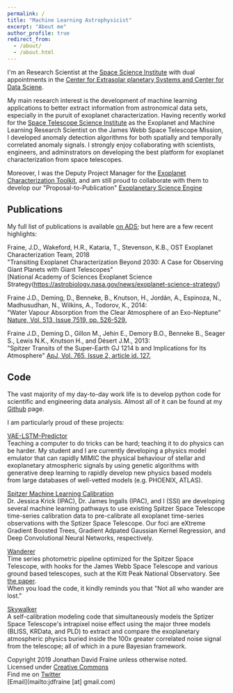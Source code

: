 ```yaml
---
permalink: /
title: "Machine Learning Astrophysicist"
excerpt: "About me"
author_profile: true
redirect_from: 
  - /about/
  - /about.html
---
```


I'm an Research Scientist at the [Space Science Institute](http://spacescience.org/) with dual appointments in the [Center for Extrasolar planetary Systems and Center for Data Sciene](https://www.spacescience.org/research.php).

My main research interest is the development of machine learning applications to better extract information from astronomical data sets, especially in the puruit of exoplanet characterization. Having recently workd for the [Space Telescope Science Institute](http://www.stsci.edu/) as the Exoplanet and Machine Learning Research Scientist on the James Webb Space Telescope Mission, I developed anomaly detection algorithms for both spatially and temporally correlated anomaly signals. I strongly enjoy collaborating with scientists, engineers, and adminstrators on developing the best platform for exoplanet characterization from space telescopes.

Moreover, I was the Deputy Project Manager for the [Exoplanet Characterization Toolkit](https://github.com/exoctk), and am still proud to collaborate with them to develop our "Proposal-to-Publication" [Exoplanetary Science Engine](https://exoctk.stsci.edu/)


## Publications  
My full list of publications is available [on ADS](http://adsabs.harvard.edu/cgi-bin/nph-abs_connect?return_req=no_params&author=Fraine&db_key=PRE); but here are a few recent highlights:

Fraine, J.D., Wakeford, H.R., Kataria, T., Stevenson, K.B., OST Exoplanet Characterization Team, 2018  
"Transiting Exoplanet Characterization Beyond 2030: A Case for Observing Giant Planets with Giant Telescopes"  
[National Academy of Sciences Exoplanet Science Strategy(https://astrobiology.nasa.gov/news/exoplanet-science-strategy/)

Fraine J.D., Deming, D., Benneke, B., Knutson, H., Jordán, A., Espinoza, N., Madhusudhan, N., Wilkins, A., Todorov, K., 2014:  
"Water Vapour Absorption from the Clear Atmosphere of an Exo-Neptune"  
[Nature, Vol. 513, Issue 7519, pp. 526-529.](https://www.nature.com/articles/nature13785?proof=true&platform=oscar&draft=journal)


Fraine J.D., Deming D., Gillon M., Jehin E., Demory B.O., Benneke B., Seager S., Lewis N.K., Knutson H., and Désert J.M., 2013:  
"Spitzer Transits of the Super-Earth GJ 1214 b and Implications for Its Atmosphere"
[ApJ, Vol. 765, Issue 2, article id. 127.](https://iopscience.iop.org/article/10.1088/0004-637X/765/1/24)

## Code
The vast majority of my day-to-day work life is to develop python code for scientific and engineering data analysis. Almost all of it can be found at my [Github](https://github.com/exowanderer) page.

I am particularly proud of these projects:  

[VAE-LSTM-Predictor](https://github.com/exowanderer/vaelstmpredictor)  
    Teaching a computer to do tricks can be hard; teaching it to do physics can be harder. My student and I are currently developing a physics model emulator that can rapidly MIMIC the physical behaviour of stellar and exoplanetary atmospheric signals by using genetic algorithms with generative deep learning to rapidly develop new physics based models from large databases of well-vetted models (e.g. PHOENIX, ATLAS).

[Spitzer Machine Learning Calibration](http://github.com/exowanderer/SpitzerDeeplearningNetwork)  
    Dr. Jessica Krick (IPAC), Dr. James Ingalls (IPAC), and I (SSI) are developing several machine learning pathways to use existing Spitzer Space Telescope time-series calibration data to pre-calibrate all exoplanet time-series observations with the Sptizer Space Telescope. Our foci are eXtreme Gradient Boosted Trees, Gradient Adpated Gaussian Kernel Regression, and Deep Convolutional Neural Networks, respectively. 


[Wanderer](https://github.com/exowanderer/Wanderer)  
    Time series photometric pipeline optimized for the Spitzer Space Telescope, with hooks for the James Webb Space Telescope and various ground based telescopes, such at the Kitt Peak National Observatory. See [the paper](https://iopscience.iop.org/article/10.1088/0004-637X/765/1/24).  
    When you load the code, it kindly reminds you that "Not all who wander are lost."


[Skywalker](http://github.com/munozcar/skywalker)  
    A self-calibration modeling code that simultaneously models the Sptizer Space Telescope's intrapixel noise effect using the major three models (BLISS, KRData, and PLD) to extract and compare the exoplanetary atmospheric physics buried inside the 100x greater correlated noise signal from the telescope; all of which in a pure Bayesian framework.

Copyright 2019 Jonathan David Fraine unless otherwise noted.  
Licensed under [Creative Commons](http://creativecommons.org/licenses/by-nc-sa/3.0/)  
Find me on [Twitter](https://twitter.com/exowanderer)  
[Email](mailto:jdfraine [at] gmail.com)
